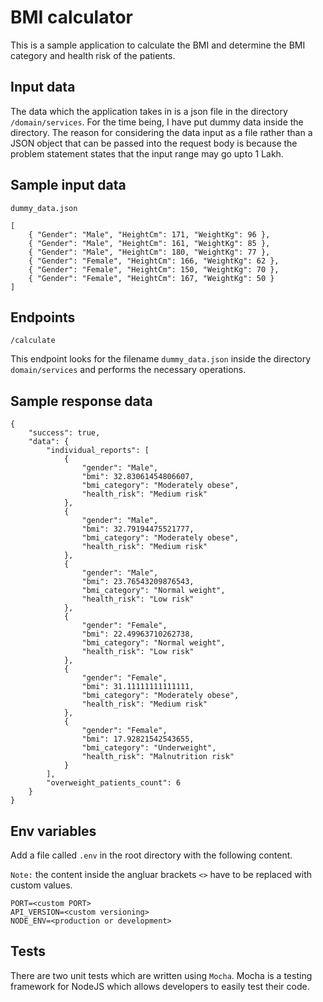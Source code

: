 # BMI calculator

This is a sample application to calculate the BMI and determine the BMI category and health risk of the patients.

## Input data

The data which the application takes in is a json file in the directory `/domain/services`. For the time being, I have put dummy data inside the directory.
The reason for considering the data input as a file rather than a JSON object that can be passed into the request body is because the problem statement states that the input range may go upto 1 Lakh.

## Sample input data

`dummy_data.json`

    [
        { "Gender": "Male", "HeightCm": 171, "WeightKg": 96 },
        { "Gender": "Male", "HeightCm": 161, "WeightKg": 85 },
        { "Gender": "Male", "HeightCm": 180, "WeightKg": 77 },
        { "Gender": "Female", "HeightCm": 166, "WeightKg": 62 },
        { "Gender": "Female", "HeightCm": 150, "WeightKg": 70 },
        { "Gender": "Female", "HeightCm": 167, "WeightKg": 50 }
    ]

## Endpoints

    /calculate

This endpoint looks for the filename `dummy_data.json` inside the directory `domain/services` and performs the necessary operations.

## Sample response data

    {
        "success": true,
        "data": {
            "individual_reports": [
                {
                    "gender": "Male",
                    "bmi": 32.83061454806607,
                    "bmi_category": "Moderately obese",
                    "health_risk": "Medium risk"
                },
                {
                    "gender": "Male",
                    "bmi": 32.79194475521777,
                    "bmi_category": "Moderately obese",
                    "health_risk": "Medium risk"
                },
                {
                    "gender": "Male",
                    "bmi": 23.76543209876543,
                    "bmi_category": "Normal weight",
                    "health_risk": "Low risk"
                },
                {
                    "gender": "Female",
                    "bmi": 22.49963710262738,
                    "bmi_category": "Normal weight",
                    "health_risk": "Low risk"
                },
                {
                    "gender": "Female",
                    "bmi": 31.11111111111111,
                    "bmi_category": "Moderately obese",
                    "health_risk": "Medium risk"
                },
                {
                    "gender": "Female",
                    "bmi": 17.92821542543655,
                    "bmi_category": "Underweight",
                    "health_risk": "Malnutrition risk"
                }
            ],
            "overweight_patients_count": 6
        }
    }

## Env variables

Add a file called `.env` in the root directory with the following content.

`Note:` the content inside the angluar brackets `<>` have to be replaced with custom values.

    PORT=<custom PORT>
    API_VERSION=<custom versioning>
    NODE_ENV=<production or development>

## Tests

There are two unit tests which are written using `Mocha`. Mocha is a testing framework for NodeJS which allows developers to easily test their code.
